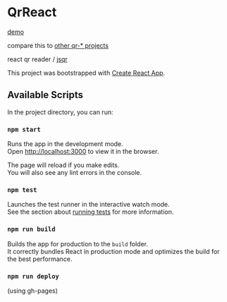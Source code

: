 # QrReact

[demo](https://avergnaud.github.io/qr-react)

compare this to [other qr-* projects](https://github.com/avergnaud?utf8=%E2%9C%93&tab=repositories&q=qr)

react qr reader / [jsqr](https://github.com/cozmo/jsQR)

This project was bootstrapped with [Create React App](https://github.com/facebook/create-react-app).

## Available Scripts

In the project directory, you can run:

### `npm start`

Runs the app in the development mode.<br>
Open [http://localhost:3000](http://localhost:3000) to view it in the browser.

The page will reload if you make edits.<br>
You will also see any lint errors in the console.

### `npm test`

Launches the test runner in the interactive watch mode.<br>
See the section about [running tests](https://facebook.github.io/create-react-app/docs/running-tests) for more information.

### `npm run build`

Builds the app for production to the `build` folder.<br>
It correctly bundles React in production mode and optimizes the build for the best performance.

### `npm run deploy`

(using gh-pages)